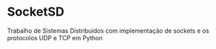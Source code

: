 # SocketSD
Trabalho de Sistemas Distribuídos com implementação de sockets e os protocolos UDP e TCP em Python
